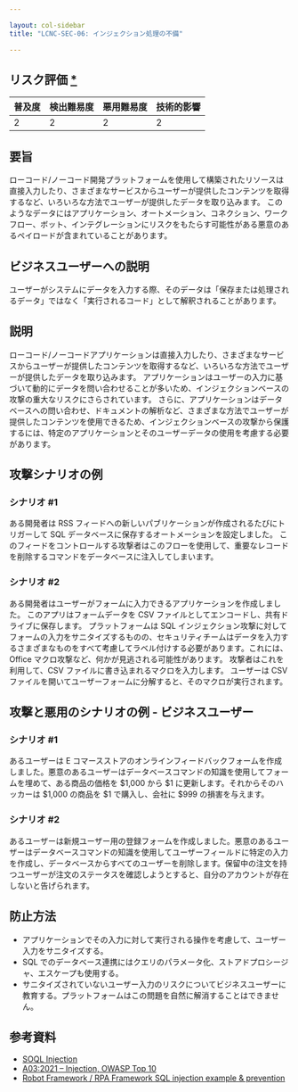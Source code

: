 ```yaml
---

layout: col-sidebar
title: "LCNC-SEC-06: インジェクション処理の不備"

---
```


## リスク評価 [*](https://owasp.org/www-project-top-ten/2017/Note_About_Risks)

| 普及度 | 検出難易度 | 悪用難易度 | 技術的影響 |
| --- | --- | --- | --- |
| 2 | 2 | 2 | 2 |

## 要旨

ローコード/ノーコード開発プラットフォームを使用して構築されたリソースは直接入力したり、さまざまなサービスからユーザーが提供したコンテンツを取得するなど、いろいろな方法でユーザーが提供したデータを取り込みます。
このようなデータにはアプリケーション、オートメーション、コネクション、ワークフロー、ボット、インテグレーションにリスクをもたらす可能性がある悪意のあるペイロードが含まれていることがあります。

## ビジネスユーザーへの説明

ユーザーがシステムにデータを入力する際、そのデータは「保存または処理されるデータ」ではなく「実行されるコード」として解釈されることがあります。

## 説明

ローコード/ノーコードアプリケーションは直接入力したり、さまざまなサービスからユーザーが提供したコンテンツを取得するなど、いろいろな方法でユーザーが提供したデータを取り込みます。
アプリケーションはユーザーの入力に基づいて動的にデータを問い合わせることが多いため、インジェクションベースの攻撃の重大なリスクにさらされています。
さらに、アプリケーションはデータベースへの問い合わせ、ドキュメントの解析など、さまざまな方法でユーザーが提供したコンテンツを使用できるため、インジェクションベースの攻撃から保護するには、特定のアプリケーションとそのユーザーデータの使用を考慮する必要があります。

## 攻撃シナリオの例

### シナリオ #1

ある開発者は RSS フィードへの新しいパブリケーションが作成されるたびにトリガーして SQL データベースに保存するオートメーションを設定しました。
このフィードをコントロールする攻撃者はこのフローを使用して、重要なレコードを削除するコマンドをデータベースに注入してしまいます。

### シナリオ #2

ある開発者はユーザーがフォームに入力できるアプリケーションを作成しました。
このアプリはフォームデータを CSV ファイルとしてエンコードし、共有ドライブに保存します。
プラットフォームは SQL インジェクション攻撃に対してフォームの入力をサニタイズするものの、セキュリティチームはデータを入力するさまざまなものをすべて考慮してラベル付けする必要があります。これには、Office マクロ攻撃など、何かが見逃される可能性があります。
攻撃者はこれを利用して、CSV ファイルに書き込まれるマクロを入力します。
ユーザーは CSV ファイルを開いてユーザーフォームに分解すると、そのマクロが実行されます。

## 攻撃と悪用のシナリオの例 - ビジネスユーザー

### シナリオ #1

あるユーザーは E コマースストアのオンラインフィードバックフォームを作成しました。悪意のあるユーザーはデータベースコマンドの知識を使用してフォームを埋めて、ある商品の価格を $1,000 から $1 に更新します。それからそのハッカーは $1,000 の商品を $1 で購入し、会社に $999 の損害を与えます。

### シナリオ #2

あるユーザーは新規ユーザー用の登録フォームを作成しました。悪意のあるユーザーはデータベースコマンドの知識を使用してユーザーフィールドに特定の入力を作成し、データベースからすべてのユーザーを削除します。保留中の注文を持つユーザーが注文のステータスを確認しようとすると、自分のアカウントが存在しないと告げられます。

## 防止方法

- アプリケーションでその入力に対して実行される操作を考慮して、ユーザー入力をサニタイズする。
- SQL でのデータベース連携にはクエリのパラメータ化、ストアドプロシージャ、エスケープも使用する。
- サニタイズされていないユーザー入力のリスクについてビジネスユーザーに教育する。プラットフォームはこの問題を自然に解消することはできません。


## 参考資料

- [SOQL Injection](https://developer.salesforce.com/docs/atlas.en-us.apexcode.meta/apexcode/pages_security_tips_soql_injection.htm)
- [A03:2021 – Injection, OWASP Top 10](https://owasp.org/Top10/A03_2021-Injection/)
- [Robot Framework / RPA Framework SQL injection example & prevention](https://aabashkin.github.io/posts/rf_sqli#a-modern-example-with-a-low-code--rpa-platform)
